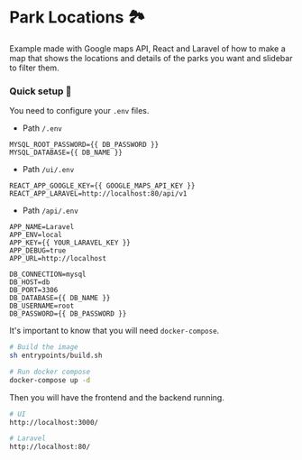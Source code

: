 # Park Locations 🏞️

Example made with Google maps API, React and Laravel of how to make a map
that shows the locations and details of the parks you want and slidebar to
filter them.

### Quick setup 🧲

You need to configure your `.env` files.

- Path `/.env`

```env
MYSQL_ROOT_PASSWORD={{ DB_PASSWORD }}
MYSQL_DATABASE={{ DB_NAME }}
```

- Path `/ui/.env`

```env
REACT_APP_GOOGLE_KEY={{ GOOGLE_MAPS_API_KEY }}
REACT_APP_LARAVEL=http://localhost:80/api/v1
```

- Path `/api/.env`

```env
APP_NAME=Laravel
APP_ENV=local
APP_KEY={{ YOUR_LARAVEL_KEY }}
APP_DEBUG=true
APP_URL=http://localhost

DB_CONNECTION=mysql
DB_HOST=db
DB_PORT=3306
DB_DATABASE={{ DB_NAME }}
DB_USERNAME=root
DB_PASSWORD={{ DB_PASSWORD }}
```

It's important to know that you will need `docker-compose`.

```bash
# Build the image
sh entrypoints/build.sh

# Run docker compose
docker-compose up -d
```

Then you will have the frontend and the backend running.

```bash
# UI
http://localhost:3000/

# Laravel
http://localhost:80/
```
